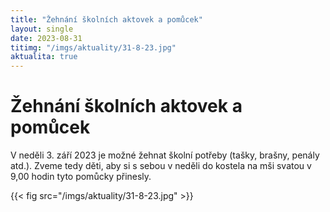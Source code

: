 ```yaml
---
title: "Žehnání školních aktovek a pomůcek"
layout: single
date: 2023-08-31
titimg: "/imgs/aktuality/31-8-23.jpg"
aktualita: true
---
```

# Žehnání školních aktovek a pomůcek

V neděli 3. září 2023 je možné žehnat školní potřeby (tašky, brašny, penály atd.). Zveme tedy děti, aby si s sebou v neděli do kostela na mši svatou v 9,00 hodin tyto pomůcky přinesly.

{{< fig src="/imgs/aktuality/31-8-23.jpg" >}}